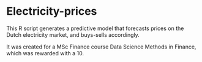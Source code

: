 # Electricity-prices
This R script generates a predictive model that forecasts prices on the Dutch electricity market, and buys-sells accordingly. 

It was created for a MSc Finance course Data Science Methods in Finance, which was rewarded with a 10.  
